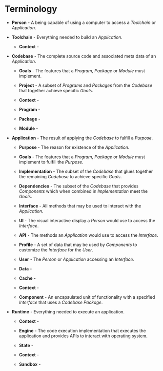 Terminology
===========

  * **Person** - A being capable of using a computer to access a *Toolchain* or *Application*.

  * **Toolchain** - Everything needed to build an *Application*.

    * **Context** - 

  * **Codebase** - The complete source code and associated meta data of an *Application*.

    * **Goals** - The features that a *Program*, *Package* or *Module* must implement.

    * **Project** - A subset of *Programs* and *Packages* from the *Codebase* that together achieve specific *Goals*.

    * **Context** - 

    * **Program** - 

    * **Package** - 

    * **Module** - 

  * **Application** - The result of applying the *Codebase* to fulfill a *Purpose*. 

    * **Purpose** - The reason for existence of the *Application*.

    * **Goals** - The features that a *Program*, *Package* or *Module* must implement to fulfill the *Purpose*.

    * **Implementation** - The subset of the *Codebase* that glues together the remaining *Codebase* to achieve specific *Goals*.

    * **Dependencies** - The subset of the *Codebase* that provides *Components* which when combined in *Implementation* meet the *Goals*.

    * **Interface** - All methods that may be used to interact with the *Application*.

    * **UI** - The visual interactive display a *Person* would use to access the *Interface*.

    * **API** - The methods an *Application* would use to access the *Interface*.

    * **Profile** - A set of data that may be used by *Components* to customize the *Interface* for the *User*.

    * **User** - The *Person* or *Application* accessing an *Interface*.

    * **Data** - 

    * **Cache** - 

    * **Context** - 

    * **Component** - An encapsulated unit of functionality with a specified *Interface* that uses a *Codebase* *Package*.

  * **Runtime** - Everything needed to execute an application.

    * **Context** - 

    * **Engine** - The code execution implementation that executes the application and provides APIs to interact with operating system.

    * **State** - 

    * **Context** - 

    * **Sandbox** - 
